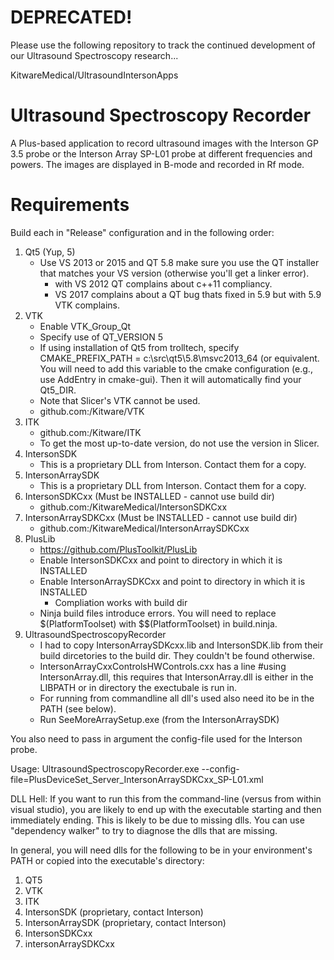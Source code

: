 # DEPRECATED!

Please use the following repository to track the continued development of our Ultrasound Spectroscopy research...

KitwareMedical/UltrasoundIntersonApps


# Ultrasound Spectroscopy Recorder

A Plus-based application to record ultrasound images with the Interson GP 3.5 probe or the Interson Array SP-L01 probe at different frequencies and powers. The images are displayed in B-mode and recorded in Rf mode. 

# Requirements

Build each in "Release" configuration and in the following order:
1. Qt5 (Yup, 5)
   + Use VS 2013 or 2015 and QT 5.8 make sure you use the QT installer that matches your VS version (otherwise you'll get a linker error).
     + with VS 2012 QT complains about c++11 compliancy.
     + VS 2017 complains about a QT bug thats fixed in 5.9 but with 5.9 VTK complains.   
2. VTK
   + Enable VTK_Group_Qt
   + Specify use of QT_VERSION 5
   + If using installation of Qt5 from trolltech, specify CMAKE_PREFIX_PATH = c:\src\qt5\5.8\msvc2013_64 (or equivalent.  You will need to add this variable to the cmake configuration (e.g., use AddEntry in cmake-gui).  Then it will automatically find your Qt5_DIR.
   + Note that Slicer's VTK cannot be used.
   + github.com:/Kitware/VTK
4. ITK
   + github.com:/Kitware/ITK
   + To get the most up-to-date version, do not use the version in Slicer.
5. IntersonSDK
   + This is a proprietary DLL from Interson.  Contact them for a copy.
6. IntersonArraySDK
   + This is a proprietary DLL from Interson.  Contact them for a copy.
7. IntersonSDKCxx (Must be INSTALLED - cannot use build dir)
   + github.com:/KitwareMedical/IntersonSDKCxx
8. IntersonArraySDKCxx (Must be INSTALLED - cannot use build dir)
   + github.com:/KitwareMedical/IntersonArraySDKCxx
9. PlusLib
   + https://github.com/PlusToolkit/PlusLib
   + Enable IntersonSDKCxx and point to directory in which it is INSTALLED
   + Enable IntersonArraySDKCxx and point to directory in which it is INSTALLED
      + Compliation works with build dir
   + Ninja build files introduce errors. You will need to replace $(PlatformToolset) with $$(PlatformToolset) in build.ninja.
10. UltrasoundSpectroscopyRecorder
    + I had to copy IntersonArraySDKcxx.lib and IntersonSDK.lib from their build dircetories to the build dir. They couldn't be found otherwise.
    + IntersonArrayCxxControlsHWControls.cxx has a line #using IntersonArray.dll, this requires that IntersonArray.dll is either in the LIBPATH or in directory the exectubale is run in. 
    + For running from commandline all dll's used also need ito be in the PATH (see below).
    + Run SeeMoreArraySetup.exe (from the IntersonArraySDK)

You also need to pass in argument the config-file used for the Interson probe.

Usage:
UltrasoundSpectroscopyRecorder.exe --config-file=PlusDeviceSet_Server_IntersonArraySDKCxx_SP-L01.xml

DLL Hell:
If you want to run this from the command-line (versus from within visual studio), you are likely to end up with the executable starting and then immediately ending.   This is likely to be due to missing dlls.   You can use "dependency walker" to try to diagnose the dlls that are missing.

In general, you will need dlls for the following to be in your environment's PATH or copied into the executable's directory:
1. QT5
2. VTK
3. ITK
4. IntersonSDK (proprietary, contact Interson)
5. IntersonArraySDK (proprietary, contact Interson)
6. IntersonSDKCxx
7. intersonArraySDKCxx

